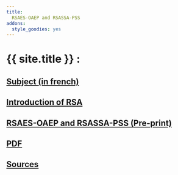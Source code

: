 ```yaml
---
title: 
  RSAES-OAEP and RSASSA-PSS
addons:
  style_goodies: yes
---
```


# {{ site.title }} :

## [Subject (in french)](subject)

## [Introduction of RSA](intro)

## [RSAES-OAEP and RSASSA-PSS (Pre-print)](preprint)

## [PDF](rapport/Rapport.pdf)

## [Sources](https://github.com/danou/RSA/)
